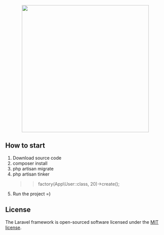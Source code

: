 <p align="center"><a href="https://laravel.com" target="_blank"><img src="https://raw.githubusercontent.com/laravel/art/master/logo-lockup/5%20SVG/2%20CMYK/1%20Full%20Color/laravel-logolockup-cmyk-red.svg" width="400"></a></p>

## How to start

1. Download source code
2. composer install
3. php artisan migrate
4. php artisan tinker
    >> factory(App\User::class, 20)->create();
5. Run the project =)

## License

The Laravel framework is open-sourced software licensed under the [MIT license](https://opensource.org/licenses/MIT).
